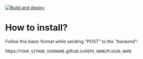[![Build and deploy](https://github.com/Idot07/bunny-dev/actions/workflows/deploy.yml/badge.svg)](https://github.com/Idot07/bunny-dev/actions/workflows/deploy.yml)

# How to install?
Follow this basic format while sending "POST" to the *"backend"*:

https://`YOUR_GITHUB_USERNAME`.github.io/`REPO_NAME`/`PLUGIN_NAME`
